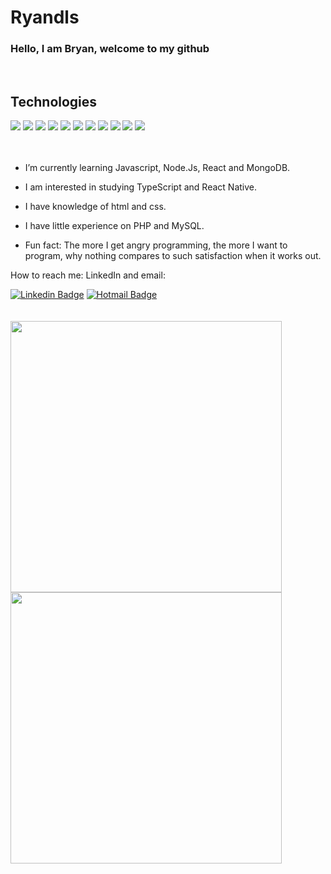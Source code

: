 # Ryandls

### Hello, I am Bryan, welcome to my github

<br>

## Technologies

<div text-align="justify">
<img src="https://img.shields.io/badge/html%205-orange?style=for-the-badge&logo=html5&logoColor=white&labelColor=orange" />
<img src="https://img.shields.io/badge/CSS%203-5188FE?style=for-the-badge&logo=css3&logoColor=white&labelColor=5188FE" />
<img src="https://img.shields.io/badge/Js-FFDC0B?style=for-the-badge&logo=javascript&logoColor=000&labelColor=FFDC0B" />
<img src="https://img.shields.io/badge/Ts-3276E6?style=for-the-badge&logo=typescript&logoColor=white&labelColor=3276E6" />
<img src="https://img.shields.io/badge/Nodejs-1FC41A?style=for-the-badge&logo=mongodb&logoColor=fff&labelColor=1FC41A" />
<img src="https://img.shields.io/badge/Bootstrap-6C1FFF?style=for-the-badge&logo=bootstrap&logoColor=white&labelColor=6C1FFF" />
<img src="https://img.shields.io/badge/vue-32475B?style=for-the-badge&logo=vue.js&logoColor=3FB27F&labelColor=32475B%22/%3E" />
<img src="https://img.shields.io/badge/ReactJs-2CFFEE?style=for-the-badge&logo=react&logoColor=000&labelColor=2CFFEE" />
<img src="https://img.shields.io/badge/MongoDB-91FF49?style=for-the-badge&logo=mongodb&logoColor=5C290E&labelColor=91FF49" />
<img src="https://img.shields.io/badge/MySQL-blue?style=for-the-badge&logo=mysql&logoColor=white&labelColor=blue" />
<img src="https://img.shields.io/badge/PHP-6666FF?style=for-the-badge&logo=php&logoColor=white&labelColor=6666FF" />


</div>

<br>
<br>

<!-- - I’m currently working on ... -->

- I’m currently learning Javascript, Node.Js, React and MongoDB.
- I am interested in studying TypeScript and React Native.
- I have knowledge of html and css.
- I have little experience on PHP and MySQL.

- Fun fact: The more I get angry programming, the more I want to program, why nothing compares to such satisfaction when it works out.

How to reach me: LinkedIn and email:

[![Linkedin Badge](https://img.shields.io/badge/LinkedIn-1781EB?style=for-the-badge&logo=linkedin&logoColor=fff&labelColor=1781EB)](https://www.linkedin.com/in/bryan-douglas-3a58b1193/) [![Hotmail Badge](https://img.shields.io/badge/Outlook-1781EB?style=for-the-badge&logo=gmail&logoColor=fff&labelColor=1781EB)](mailto:bryandouglasxd@hotmail.com)
<br>
<br>
<br>
<img width="434px" src="https://github-readme-stats.vercel.app/api?username=ryandls&hide=contribs,prs" />
<img width="434px" src="https://github-readme-stats.vercel.app/api/top-langs/?username=RYANDLS&langs_count=8)](https://github.com/ryandls/github-readme-statsl" />
